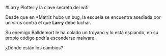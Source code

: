 #Larry Plotter y la clave secreta del wifi

Desde que en *Matriz hubo un bug, la escuela se encuentra asediada por un virus
contra el que **Larry** debe luchar. 

Su enemigo Balldemort le ha colado un troyano y lo está espiando, en su propio código podría esconderse malware.

¿Dónde están los cambios? 

